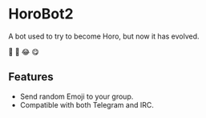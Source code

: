 # HoroBot2

A bot used to try to become Horo, but now it has evolved.

🌚 🌝 😂 😋

## Features

- Send random Emoji to your group.
- Compatible with both Telegram and IRC.
